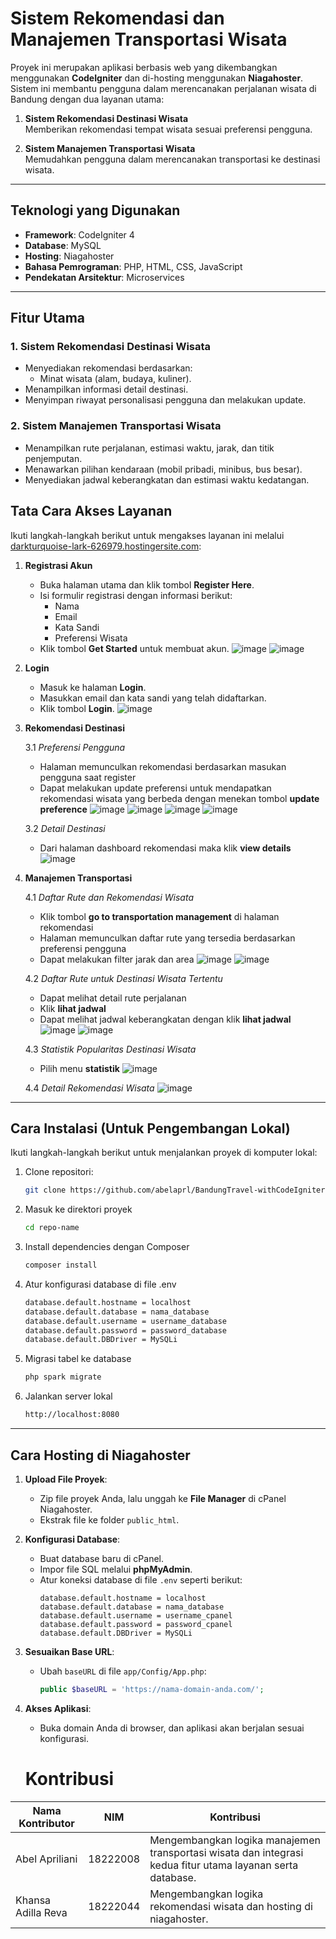 # Sistem Rekomendasi dan Manajemen Transportasi Wisata

Proyek ini merupakan aplikasi berbasis web yang dikembangkan menggunakan **CodeIgniter** dan di-hosting menggunakan **Niagahoster**.  
Sistem ini membantu pengguna dalam merencanakan perjalanan wisata di Bandung dengan dua layanan utama:

1. **Sistem Rekomendasi Destinasi Wisata**  
   Memberikan rekomendasi tempat wisata sesuai preferensi pengguna.

2. **Sistem Manajemen Transportasi Wisata**  
   Memudahkan pengguna dalam merencanakan transportasi ke destinasi wisata.

---

## Teknologi yang Digunakan

- **Framework**: CodeIgniter 4
- **Database**: MySQL
- **Hosting**: Niagahoster
- **Bahasa Pemrograman**: PHP, HTML, CSS, JavaScript
- **Pendekatan Arsitektur**: Microservices

---

## Fitur Utama

### **1. Sistem Rekomendasi Destinasi Wisata**
- Menyediakan rekomendasi berdasarkan:
  - Minat wisata (alam, budaya, kuliner).
- Menampilkan informasi detail destinasi.
- Menyimpan riwayat personalisasi pengguna dan melakukan update.

### **2. Sistem Manajemen Transportasi Wisata**
- Menampilkan rute perjalanan, estimasi waktu, jarak, dan titik penjemputan.
- Menawarkan pilihan kendaraan (mobil pribadi, minibus, bus besar).
- Menyediakan jadwal keberangkatan dan estimasi waktu kedatangan.

## **Tata Cara Akses Layanan**

Ikuti langkah-langkah berikut untuk mengakses layanan ini melalui [darkturquoise-lark-626979.hostingersite.com](https://darkturquoise-lark-626979.hostingersite.com/):

1. **Registrasi Akun**
   - Buka halaman utama dan klik tombol **Register Here**.
   - Isi formulir registrasi dengan informasi berikut:
     - Nama
     - Email
     - Kata Sandi
     - Preferensi Wisata
   - Klik tombol **Get Started** untuk membuat akun.
   ![image](https://github.com/user-attachments/assets/822e65a9-3fd7-40f5-b0fc-d675aafae18b)
   ![image](https://github.com/user-attachments/assets/dca7d6d6-dc3d-4216-9602-02790a78fbea)

2. **Login**
   - Masuk ke halaman **Login**.
   - Masukkan email dan kata sandi yang telah didaftarkan.
   - Klik tombol **Login**.
   ![image](https://github.com/user-attachments/assets/ff2b5d52-a4af-4dfd-8098-2eda6b188c71)


3. **Rekomendasi Destinasi**
   
   3.1 *Preferensi Pengguna* 
   - Halaman memunculkan rekomendasi berdasarkan masukan pengguna saat register
   - Dapat melakukan update preferensi untuk mendapatkan rekomendasi wisata yang berbeda dengan menekan tombol **update preference**
   ![image](https://github.com/user-attachments/assets/0d637ac7-c532-4ecf-b763-b30b1a5ab7a6)
   ![image](https://github.com/user-attachments/assets/e70a2dba-bdff-4493-8d22-568baab688a5)
   ![image](https://github.com/user-attachments/assets/89ca701f-c872-47f4-beb8-328d157fb7fb)
   ![image](https://github.com/user-attachments/assets/f41027a9-69ab-40db-9eb7-630e0e7bb020)

   3.2 *Detail Destinasi*
   - Dari halaman dashboard rekomendasi maka klik **view details**
   ![image](https://github.com/user-attachments/assets/802cca4e-db05-4e81-8044-3e4faf9aa118)

4. **Manajemen Transportasi**
   
   4.1 *Daftar Rute dan Rekomendasi Wisata* 
   - Klik tombol **go to transportation management** di halaman rekomendasi
   - Halaman memunculkan daftar rute yang tersedia berdasarkan preferensi pengguna
   - Dapat melakukan filter jarak dan area
   ![image](https://github.com/user-attachments/assets/708bcd2e-72f1-4803-b984-5cceafd6a957)
   ![image](https://github.com/user-attachments/assets/7e356fe3-8ae9-4c92-aeb2-5082fd441b5b)

   4.2 *Daftar Rute untuk Destinasi Wisata Tertentu*
   - Dapat melihat detail rute perjalanan
   - Klik **lihat jadwal**
   - Dapat melihat jadwal keberangkatan dengan klik **lihat jadwal**
   ![image](https://github.com/user-attachments/assets/a6925ab9-4d2f-4b74-ad39-8679a08519a2)
   ![image](https://github.com/user-attachments/assets/26c5173b-1e32-46f4-a887-5e868a2eb806)

   4.3 *Statistik Popularitas Destinasi Wisata*
   - Pilih menu **statistik**
   ![image](https://github.com/user-attachments/assets/14cae775-2911-44d2-9dc3-5d756291807f)

   4.4 *Detail Rekomendasi Wisata*
   ![image](https://github.com/user-attachments/assets/6cfccdfd-3d5d-4158-a735-2d5086cd7f56)

---

## Cara Instalasi (Untuk Pengembangan Lokal)

Ikuti langkah-langkah berikut untuk menjalankan proyek di komputer lokal:

1. Clone repositori:
   ```bash
   git clone https://github.com/abelaprl/BandungTravel-withCodeIgniter
2. Masuk ke direktori proyek
   ```bash
   cd repo-name
3. Install dependencies dengan Composer
   ```bash
   composer install
4. Atur konfigurasi database di file .env
   ```bash
   database.default.hostname = localhost
   database.default.database = nama_database
   database.default.username = username_database
   database.default.password = password_database
   database.default.DBDriver = MySQLi
5. Migrasi tabel ke database
   ```bash
   php spark migrate
6. Jalankan server lokal
   ```bash
   http://localhost:8080

---

## Cara Hosting di Niagahoster

1. **Upload File Proyek**:
   - Zip file proyek Anda, lalu unggah ke **File Manager** di cPanel Niagahoster.
   - Ekstrak file ke folder `public_html`.

2. **Konfigurasi Database**:
   - Buat database baru di cPanel.
   - Impor file SQL melalui **phpMyAdmin**.
   - Atur koneksi database di file `.env` seperti berikut:
     ```env
     database.default.hostname = localhost
     database.default.database = nama_database
     database.default.username = username_cpanel
     database.default.password = password_cpanel
     database.default.DBDriver = MySQLi
     ```
3. **Sesuaikan Base URL**:
   - Ubah `baseURL` di file `app/Config/App.php`:
     ```php
     public $baseURL = 'https://nama-domain-anda.com/';
     ```

4. **Akses Aplikasi**:
   - Buka domain Anda di browser, dan aplikasi akan berjalan sesuai konfigurasi.
  
   # Kontribusi

| Nama Kontributor       | NIM       | Kontribusi                                                      |
|------------------------|-----------|----------------------------------------------------------------|
| Abel Apriliani         | 18222008  | Mengembangkan logika manajemen transportasi wisata dan integrasi kedua fitur utama layanan serta database.|
| Khansa Adilla Reva     | 18222044  | Mengembangkan logika rekomendasi wisata dan hosting di niagahoster.     |


